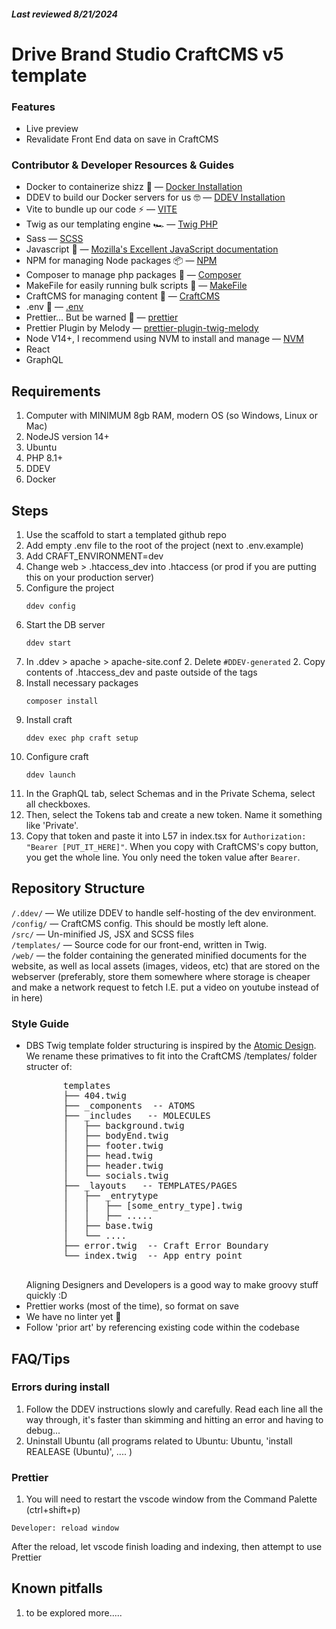 
##### Last reviewed 8/21/2024

# Drive Brand Studio CraftCMS v5 template

### Features
- Live preview
- Revalidate Front End data on save in CraftCMS

### Contributor & Developer Resources & Guides
   - Docker to containerize shizz 🐳 — [Docker Installation](https://ddev.readthedocs.io/en/latest/users/install/docker-installation/)
   - DDEV to build our Docker servers for us 🤓 — [DDEV Installation](https://ddev.readthedocs.io/en/latest/users/install/ddev-installation/#wsl2-docker-desktop-install-script)
   - Vite to bundle up our code ⚡ — [VITE](https://vitejs.dev/)
   - Twig as our templating engine 🏎️ — [Twig PHP](https://twig.symfony.com/doc/3.x/)
   - Sass — [SCSS](https://sass-lang.com/documentation/syntax/)
   - Javascript 🤮 — [Mozilla's Excellent JavaScript documentation](https://developer.mozilla.org/en-US/docs/Web/JavaScript)
   - NPM for managing Node packages 📦 — [NPM](https://docs.npmjs.com/cli/v9)
   - Composer to manage php packages 🎼 — [Composer](https://getcomposer.org/doc/)
   - MakeFile for easily running bulk scripts 🚚 — [MakeFile](https://www.gnu.org/software/make/manual/make.html)
   - CraftCMS for managing content 📝 — [CraftCMS](https://craftcms.com/docs/)
   - .env 🦺 — [.env](https://www.dotenv.org/docs)
   - Prettier... But be warned 🧹 — [prettier](https://prettier.io/)
   - Prettier Plugin by Melody  — [prettier-plugin-twig-melody](https://github.com/trivago/prettier-plugin-twig-melody?tab=readme-ov-file#install)
   - Node V14+, I recommend using NVM to install and manage — [NVM]([https://github.com/nvm-sh/nvm](https://github.com/nvm-sh/nvm?tab=readme-ov-file#installing-and-updating))
   - React
   - GraphQL

## Requirements
1. Computer with MINIMUM 8gb RAM, modern OS (so Windows, Linux or Mac) 
1. NodeJS version 14+
2. Ubuntu
3. PHP 8.1+
4. DDEV
5. Docker

## Steps 
1. Use the scaffold to start a templated github repo
1. Add empty .env file to the root of the project (next to .env.example)
1. Add CRAFT_ENVIRONMENT=dev
2. Change web > .htaccess_dev into .htaccess (or prod if you are putting this on your production server)
1. Configure the project
     ```shell
     ddev config
     ```
1. Start the DB server
     ```shell
     ddev start
     ```
1. In .ddev > apache > apache-site.conf
   2. Delete `#DDEV-generated`
   2. Copy contents of .htaccess_dev and paste outside of the <VirtualHost> tags
5. Install necessary packages
   ```shell
   composer install
   ```
5. Install craft
   ```shell
   ddev exec php craft setup
   ```
5. Configure craft
   ```shell
   ddev launch
   ```
8. In the GraphQL tab, select Schemas and in the Private Schema, select all checkboxes.
9. Then, select the Tokens tab and create a new token. Name it something like 'Private'.
10. Copy that token and paste it into L57 in index.tsx for `Authorization: "Bearer [PUT_IT_HERE]"`. When you copy with CraftCMS's copy button, you get the whole line. You only need the token value after `Bearer`.

## Repository Structure
   `/.ddev/` — We utilize DDEV to handle self-hosting of the dev environment. </br>
   `/config/` — CraftCMS config. This should be mostly left alone.    </br>
   `/src/` — Un-minified JS, JSX and SCSS files </br>
   `/templates/` — Source code for our front-end, written in Twig. </br>
   `/web/` — the folder containing the generated minified documents for the website, as well as local assets (images, videos, etc) that are stored on the webserver (preferably, store them somewhere where storage is cheaper and make a network request to fetch I.E. put a video on youtube instead of in here)

   
### Style Guide
   - DBS Twig template folder structuring is inspired by the [Atomic Design](https://bradfrost.com/blog/post/atomic-web-design/). We rename these primatives to fit into the CraftCMS /templates/ folder structer of:
        <pre>
            templates
            ├── 404.twig
            ├── _components  -- ATOMS
            ├── _includes   -- MOLECULES
            │   ├── background.twig
            │   ├── bodyEnd.twig
            │   ├── footer.twig
            │   ├── head.twig
            │   ├── header.twig
            │   └── socials.twig
            ├── _layouts   -- TEMPLATES/PAGES
            │   ├── _entrytype
            │   │   ├── [some_entry_type].twig
            │   │   ├── .....
            │   ├── base.twig
            │   └── ....
            ├── error.twig  -- Craft Error Boundary
            └── index.twig  -- App entry point
        </pre>
        Aligning Designers and Developers is a good way to make groovy stuff quickly :D
   - Prettier works (most of the time), so format on save
   - We have no linter yet 😬
   - Follow 'prior art' by referencing existing code within the codebase   

## FAQ/Tips
### Errors during install
1. Follow the DDEV instructions slowly and carefully. Read each line all the way through, it's faster than skimming and hitting an error and having to debug...
2. Uninstall Ubuntu (all programs related to Ubuntu: Ubuntu, 'install REALEASE (Ubuntu)', .... )
### Prettier
1. You will need to restart the vscode window from the Command Palette (ctrl+shift+p) 
```shell 
Developer: reload window
```
After the reload, let vscode finish loading and indexing, then attempt to use Prettier

## Known pitfalls
1. to be explored more.....

